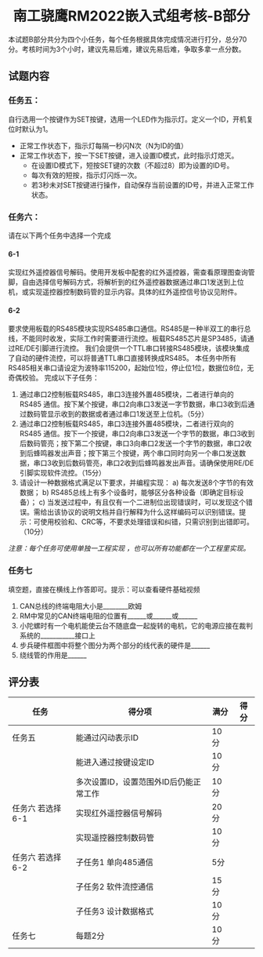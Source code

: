 # <center>南工骁鹰RM2022嵌入式组考核-B部分
本试题B部分共分为四个小任务，每个任务根据具体完成情况进行打分，总分70分。考核时间为3个小时，建议先易后难，建议先易后难，争取多拿一点分数。

## 试题内容
### 任务五：
自行选用一个按键作为SET按键，选用一个LED作为指示灯。定义一个ID，开机复位时默认为1。
* 正常工作状态下，指示灯每隔一秒闪N次（N为ID的值）
* 正常工作状态下，按一下SET按键，进入设置ID模式，此时指示灯熄灭。
   * 在设置ID模式下，短按SET键的次数（不超过8）即为设置的ID号。
   * 每次有效的短按，指示灯闪烁一次。
   * 若3秒未对SET按键进行操作，自动保存当前设置的ID号，并进入正常工作状态。

### 任务六：
请在以下两个任务中选择一个完成
#### 6-1
实现红外遥控器信号解码。使用开发板中配套的红外遥控器，需查看原理图查询管脚，自由选择信号解码方式，将解析到的红外遥控器数据通过串口1发送到上位机，或实现遥控器控制数码管的显示内容。具体的红外遥控信号协议见附件。
#### 6-2
要求使用板载的RS485模块实现RS485串口通信。RS485是一种半双工的串行总线，不能同时收发，实际工作时需要进行流控。板载RS485芯片是SP3485，请通过RE/DE引脚进行流控。
我们会提供一个TTL串口转接RS485模块，该模块集成了自动的硬件流控，可以将普通TTL串口直接转换成RS485。
本任务中所有RS485相关串口请设定为波特率115200，起始位1位，停止位1位，数据位8位，无奇偶校验。
完成以下子任务：
1.	通过串口2控制板载RS485，串口3连接外置485模块，二者进行单向的RS485 通信。按下某个按键，串口2向串口3发送一字节数据，串口3收到后通过数码管显示收到的数据或者通过串口1发送至上位机。（5分）
2.	通过串口2控制板载RS485，串口3连接外置485模块，二者进行双向的RS485 通信。按下一个按键，串口2向串口3发送一个字节的数据，串口3收到后数码管亮；按下第二个按键，串口3向串口2发送一个字节的数据，串口2收到后蜂鸣器发出声音；按下第三个按键，两个串口同时向另一个串口发送数据，串口3收到后数码管亮，串口2收到后蜂鸣器发出声音。请确保使用RE/DE引脚实现软件流控。（15分）
3.	请设计一种数据格式满足以下要求，并编程实现：
a)	每次发送8个字节的有效数据；
b)	RS485总线上有多个设备时，能够区分各种设备（即确定目标设备）；
c)	当发送过程中，有且仅有一个二进制位出现错误时，可以发现这个错误。需给出该协议的说明文档并自行解释为什么这样编码可以识别错误。提示：可使用校验和、CRC等，不要求处理错误和纠错，只需识别到出错即可。（10分）


*注意：每个任务可使用单独一工程实现 ，也可以所有功能都在一个工程里实现。*

### 任务七
填空题，直接在横线上作答即可。提示：可以查看硬件基础视频
1. CAN总线的终端电阻大小是________欧姆
2. RM中常见的CAN终端电阻的位置有______或______或______
3. 小陀螺时有一个电机能使云台不随底盘一起旋转的电机，它的电源应接在裁判系统的___________接口上
4. 步兵硬件框图中将整个图分为两个部分的线代表的硬件是______
5. 绕线管的作用是______

## 评分表
|任务|得分项|满分|得分|
|  ----  | ----  | --- | - |
|任务五|能通过闪动表示ID|10分|
|     |能进入通过按键设定ID|10分|
|     |多次设置ID，设置范围外ID后仍能正常工作|10分|
|任务六 若选择6-1|实现红外遥控器信号解码| 20分 |
| |实现遥控器控制数码管|10分
|任务六 若选择6-2|子任务1 单向485通信|5分
||子任务2 软件流控通信|15分
||子任务3 设计数据格式|10分
|任务七|每题2分|10分|
